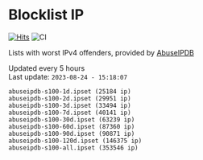 # Blocklist IP

[![Hits](https://hits.seeyoufarm.com/api/count/incr/badge.svg?url=https%3A%2F%2Fgithub.com%2Fborestad%2Fblocklist-ip%2F&count_bg=%2379C83D&title_bg=%23555555&icon=&icon_color=%23E7E7E7&title=hits&edge_flat=false)](https://hits.seeyoufarm.com)  ![CI](https://img.shields.io/github/workflow/status/borestad/blocklist-ip/CI?style=flat-square)

Lists with worst IPv4 offenders, provided by [AbuseIPDB](https://www.abuseipdb.com/)

<!-- FOOTER-PLACEHOLDER -->
Updated every 5 hours<br>
Last update: `2023-08-24 - 15:18:07`
```
abuseipdb-s100-1d.ipset (25184 ip)
abuseipdb-s100-2d.ipset (29951 ip)
abuseipdb-s100-3d.ipset (33494 ip)
abuseipdb-s100-7d.ipset (40141 ip)
abuseipdb-s100-30d.ipset (63239 ip)
abuseipdb-s100-60d.ipset (87360 ip)
abuseipdb-s100-90d.ipset (90871 ip)
abuseipdb-s100-120d.ipset (146375 ip)
abuseipdb-s100-all.ipset (353546 ip)
```

